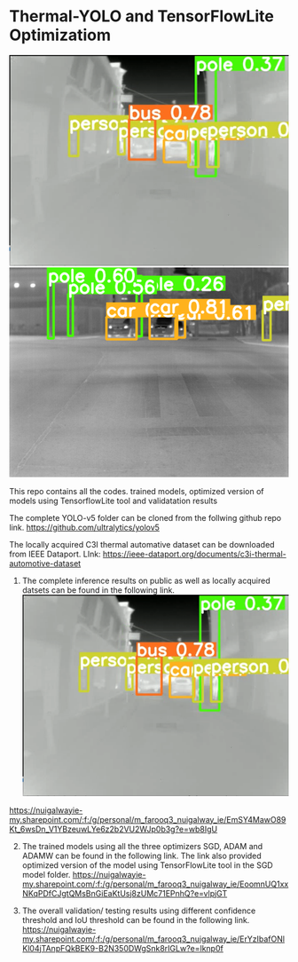 # Thermal-YOLO and TensorFlowLite Optimizatiom

![](images/inference-results.png)
![](images/006751.png)

This repo contains all the codes. trained models, optimized version of models using TensorflowLite tool and validatation results

The complete YOLO-v5 folder can be cloned from the follwing github repo link.
https://github.com/ultralytics/yolov5 

The locally acquired C3I thermal automative dataset can be downloaded from IEEE Dataport.
LInk: https://ieee-dataport.org/documents/c3i-thermal-automotive-dataset

1. The complete inference results on public as well as locally acquired datsets can be found in the following link.
![](images/inference-results.PNG)

https://nuigalwayie-my.sharepoint.com/:f:/g/personal/m_farooq3_nuigalway_ie/EmSY4MawO89Kt_6wsDn_V1YBzeuwLYe6z2b2VU2WJp0b3g?e=wb8IgU 

2. The trained models using all the three optimizers SGD, ADAM and ADAMW can be found in the following link. The link also provided optimized version of the model using TensorFlowLite tool in the SGD model folder.
https://nuigalwayie-my.sharepoint.com/:f:/g/personal/m_farooq3_nuigalway_ie/EoomnUQ1xxNKqPDfCJgtQMsBnGiEaKtUsj8zUMc71EPnhQ?e=vlpjGT 

3. The overall validation/ testing results using different confidence threshold and IoU threshold can be found in the following link.
https://nuigalwayie-my.sharepoint.com/:f:/g/personal/m_farooq3_nuigalway_ie/ErYzIbafONlKl04jTAnpFQkBEK9-B2N350DWgSnk8rIGLw?e=lknp0f
